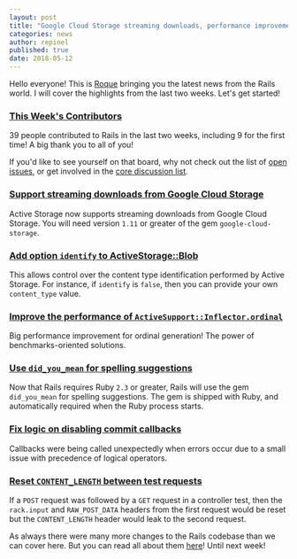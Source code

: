 ```yaml
---
layout: post
title: "Google Cloud Storage streaming downloads, performance improvements and more!"
categories: news
author: repinel
published: true
date: 2018-05-12
---
```


Hello everyone! This is [Roque](https://twitter.com/repinel) bringing you the latest news from the Rails world. I will cover the highlights from the last two weeks. Let's get started!

### [This Week's Contributors](http://contributors.rubyonrails.org/contributors/in-time-window/20180428-20180512)

39 people contributed to Rails in the last two weeks, including 9 for the first time! A big thank you to all of you!

If you'd like to see yourself on that board, why not check out the list of [open issues](https://github.com/rails/rails/issues), or get involved in the [core discussion list](https://groups.google.com/d/forum/rubyonrails-core).

### [Support streaming downloads from Google Cloud Storage](https://github.com/rails/rails/pull/32788)

Active Storage now supports streaming downloads from Google Cloud Storage. You will need version `1.11` or greater of the gem `google-cloud-storage`.

### [Add option `identify` to ActiveStorage::Blob](https://github.com/rails/rails/pull/32833)

This allows control over the content type identification performed by Active Storage. For instance, if `identify` is `false`, then you can provide your own `content_type` value.

### [Improve the performance of `ActiveSupport::Inflector.ordinal`](https://github.com/rails/rails/commit/0c54fc460e52d2b9aa02e1e27a090dbe7ee98829)

Big performance improvement for ordinal generation! The power of benchmarks-oriented solutions.

### [Use `did_you_mean` for spelling suggestions](https://github.com/rails/rails/pull/32289)

Now that Rails requires Ruby `2.3` or greater, Rails will use the gem `did_you_mean` for spelling suggestions. The gem is shipped with Ruby, and automatically required when the Ruby process starts.



### [Fix logic on disabling commit callbacks](https://github.com/rails/rails/pull/32807)

Callbacks were being called unexpectedly when errors occur due to a small issue with precedence of logical operators.

### [Reset `CONTENT_LENGTH` between test requests](https://github.com/rails/rails/pull/32773)

If a `POST` request was followed by a `GET` request in a controller test, then the `rack.input` and `RAW_POST_DATA` headers from the first request would be reset but the `CONTENT_LENGTH` header would leak to the second request.

As always there were many more changes to the Rails codebase than we can cover here. But you can read all about them [here](https://github.com/rails/rails/compare/master@%7B2018-04-28%7D...@%7B2018-05-12%7D)! Until next week!
